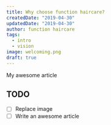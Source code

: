 ```yaml
---
title: Why choose function haircare?
createdDate: "2019-04-30"
updatedDate: "2019-04-30"
author: function haircare
tags:
  - intro
  - vision
image: welcoming.png
draft: true
---
```


My awesome article

## TODO

-   [ ] Replace image
-   [ ] Write an awesome article
